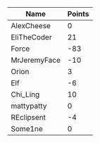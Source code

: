 | Name         | Points |
|--------------|--------|
| AlexCheese   | 0      |
| EliTheCoder  | 21     |
| Force        | -83    |
| MrJeremyFace | -10    |
| Orion        | 3      |
| Elf          | -6     |
| Chi_Ling     | 10     |
| mattypatty   | 0      |
| REclipsent   | -4     |
| Some1ne      | 0      |
